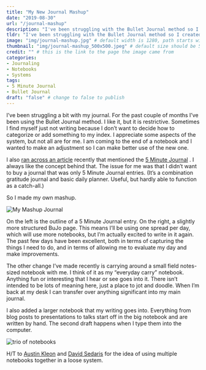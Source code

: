 ```yaml
---
title: "My New Journal Mashup"
date: "2019-08-30"
url: "/journal-mashup"
description: "I've been struggling with the Bullet Journal method so I created my own variation. It combines BuJo with the 5 Minute Journal to create a spread of pages for each day."
tldr: "I've been struggling with the Bullet Journal method so I created my own variation. It combines BuJo with the 5 Minute Journal to create a spread of pages for each day."
image: "img/journal-mashup.jpg" # default width is 1280, path starts with "img/whatever.ext"
thumbnail: "img/journal-mashup_500x500.jpeg" # default size should be 500x500, path starts with "img/whatever.ext"
credit: "" # this is the link to the page the image came from 
categories:
- Journaling
- Notebooks
- Systems
tags: 
- 5 Minute Journal
- Bullet Journal
draft: "false" # change to false to publish
---
```


I’ve been struggling a bit with my journal. For the past couple of months I’ve been using the Bullet Journal method. I like it, but it is restrictive. Sometimes I find myself just not writing because I don’t want to decide how to categorize or add something to my index. I appreciate some aspects of the system, but not all are for me. I am coming to the end of a notebook and I wanted to make an adjustment so I can make better use of the new one. 

I also [ran across an article](https://www.thehealthloft.ca/the-perfect-morning-routine-for-high-achievers/) recently that mentioned the [5 Minute Journal](https://www.intelligentchange.com/) .  I always like the concept behind that. The issue for me was that I didn’t want to buy a journal that was only 5 Minute Journal entries. (It’s a combination gratitude journal and basic daily planner. Useful, but hardly able to function as a catch-all.)

So I made my own mashup.

![My Mashup Journal](/img/journal-mashup.jpg)

On the left is the outline of a 5 Minute Journal entry. On the right, a slightly more structured BuJo page. This means I’ll be using one spread per day, which will use more notebooks, but I’m actually excited to write in it again. The past few days have been excellent, both in terms of capturing the things I need to do, and in terms of allowing me to evaluate my day and make improvements.

The other change I’ve made recently is carrying around a small field notes-sized notebook with me. I think of it as my “everyday carry” notebook. Anything fun or interesting that I hear or see goes into it. There isn’t intended to be lots of meaning here, just a place to jot and doodle. When I’m back at my desk I can transfer over anything significant into my main journal. 

I also added a larger notebook that my writing goes into. Everything from blog posts to presentations to talks start off in the big notebook and are written by hand. The second draft happens when I type them into the computer. 

![trio of notebooks](/img/notebook-trio.jpg)

H/T to [Austin Kleon](https://austinkleon.com/2018/02/19/notebook-turducken/)  and [David Sedaris](http://www.openculture.com/2017/06/david-sedaris-breaks-down-his-writing-process.html)  for the idea of using multiple notebooks together in a loose system. 
